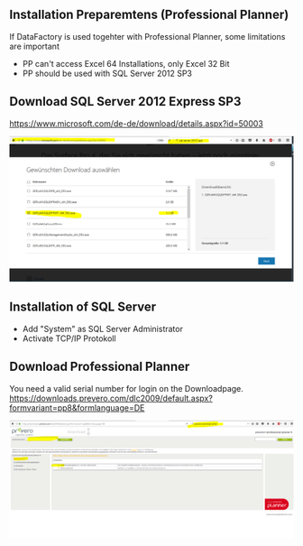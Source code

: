 ## Installation Preparemtens (Professional Planner)
If DataFactory is used togehter with Professional Planner, some limitations are important
* PP can't access Excel 64 Installations, only Excel 32 Bit
* PP should be used with SQL Server 2012 SP3

## Download SQL Server 2012 Express SP3
https://www.microsoft.com/de-de/download/details.aspx?id=50003
  
![PP](images/PP/Download_2012.PNG)

## Installation of SQL Server
* Add "System" as SQL Server Administrator
* Activate TCP/IP Protokoll



## Download Professional Planner
You need a valid serial number for login on the Downloadpage.  
https://downloads.prevero.com/dlc2009/default.aspx?formvariant=pp8&formlanguage=DE
  
![PP](images/PP/Download_PP.PNG)
